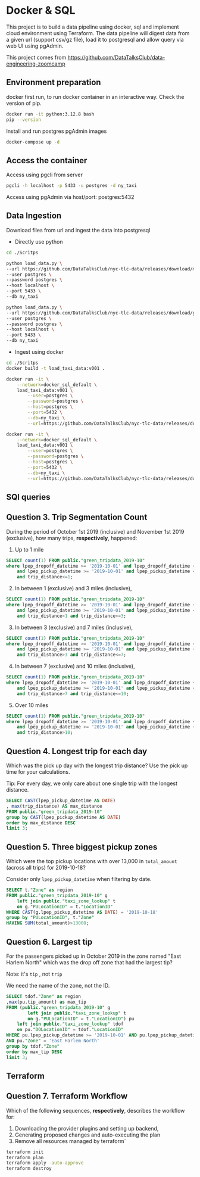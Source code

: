 # Docker & SQL

This project is to build a data pipeline using docker, sql and implement cloud environment using Terraform. The data pipeline will digest data from a given url (support csv/gz file), load it to postgresql and allow query via web UI using pgAdmin.

This project comes from https://github.com/DataTalksClub/data-engineering-zoomcamp

## Environment preparation
docker first run, to run docker container in an interactive way. Check the version of pip.
```bash
docker run -it python:3.12.8 bash
pip --version
```

Install and run postgres pgAdmin images
```bash
docker-compose up -d
```

## Access the container
Access using pgcli from server
```bash
pgcli -h localhost -p 5433 -u postgres -d ny_taxi
```
Access using pgAdmin via host/port: postgres:5432

## Data Ingestion
Download files from url and ingest the data into postgresql
- Directly use python
```bash
cd ./Scritps
```
```bash
python load_data.py \
--url https://github.com/DataTalksClub/nyc-tlc-data/releases/download/misc/taxi_zone_lookup.csv \
--user postgres \
--password postgres \
--host localhost \
--port 5433 \
--db ny_taxi
```
```bash
python load_data.py \
--url https://github.com/DataTalksClub/nyc-tlc-data/releases/download/green/green_tripdata_2019-10.csv.gz \
--user postgres \
--password postgres \
--host localhost \
--port 5433 \
--db ny_taxi
```

- Ingest using docker
```bash
cd ./Scritps
docker build -t load_taxi_data:v001 .
```
```bash
docker run -it \
    --network=docker_sql_default \
    load_taxi_data:v001 \
        --user=postgres \
        --password=postgres \
        --host=postgres \
        --port=5432 \
        --db=ny_taxi \
        --url=https://github.com/DataTalksClub/nyc-tlc-data/releases/download/misc/taxi_zone_lookup.csv
```
```bash
docker run -it \
    --network=docker_sql_default \
    load_taxi_data:v001 \
        --user=postgres \
        --password=postgres \
        --host=postgres \
        --port=5432 \
        --db=ny_taxi \
        --url=https://github.com/DataTalksClub/nyc-tlc-data/releases/download/green/green_tripdata_2019-10.csv.gz
```
## SQl queries
## Question 3. Trip Segmentation Count

During the period of October 1st 2019 (inclusive) and November 1st 2019 (exclusive), how many trips, **respectively**, happened:
1. Up to 1 mile
```sql
SELECT count(1) FROM public."green_tripdata_2019-10"
where lpep_dropoff_datetime >= '2019-10-01' and lpep_dropoff_datetime < '2019-11-01'
    and lpep_pickup_datetime >= '2019-10-01' and lpep_pickup_datetime < '2019-11-01'
    and trip_distance<=1;
```
2. In between 1 (exclusive) and 3 miles (inclusive),
```sql
SELECT count(1) FROM public."green_tripdata_2019-10"
where lpep_dropoff_datetime >= '2019-10-01' and lpep_dropoff_datetime < '2019-11-01'
    and lpep_pickup_datetime >= '2019-10-01' and lpep_pickup_datetime < '2019-11-01'
    and trip_distance>1 and trip_distance<=3;
```
3. In between 3 (exclusive) and 7 miles (inclusive),
```sql
SELECT count(1) FROM public."green_tripdata_2019-10"
where lpep_dropoff_datetime >= '2019-10-01' and lpep_dropoff_datetime < '2019-11-01'
    and lpep_pickup_datetime >= '2019-10-01' and lpep_pickup_datetime < '2019-11-01'
    and trip_distance>3 and trip_distance<=7;
```
4. In between 7 (exclusive) and 10 miles (inclusive),
```sql
SELECT count(1) FROM public."green_tripdata_2019-10"
where lpep_dropoff_datetime >= '2019-10-01' and lpep_dropoff_datetime < '2019-11-01'
    and lpep_pickup_datetime >= '2019-10-01' and lpep_pickup_datetime < '2019-11-01'
    and trip_distance>7 and trip_distance<=10;
```
5. Over 10 miles 
```sql
SELECT count(1) FROM public."green_tripdata_2019-10"
where lpep_dropoff_datetime >= '2019-10-01' and lpep_dropoff_datetime < '2019-11-01'
    and lpep_pickup_datetime >= '2019-10-01' and lpep_pickup_datetime < '2019-11-01'
    and trip_distance>10;
```

## Question 4. Longest trip for each day

Which was the pick up day with the longest trip distance?
Use the pick up time for your calculations.

Tip: For every day, we only care about one single trip with the longest distance. 

```sql
SELECT CAST(lpep_pickup_datetime AS DATE)
, max(trip_distance) AS max_distance 
FROM public."green_tripdata_2019-10"
group by CAST(lpep_pickup_datetime AS DATE)
order by max_distance DESC
limit 3;
```

## Question 5. Three biggest pickup zones

Which were the top pickup locations with over 13,000 in
`total_amount` (across all trips) for 2019-10-18?

Consider only `lpep_pickup_datetime` when filtering by date.
 
```sql
SELECT t."Zone" as region
FROM public."green_tripdata_2019-10" g
    left join public."taxi_zone_lookup" t
    on g."PULocationID" = t."LocationID"
WHERE CAST(g.lpep_pickup_datetime AS DATE) = '2019-10-18'
group by "PULocationID", t."Zone"
HAVING SUM(total_amount)>13000;
```

## Question 6. Largest tip

For the passengers picked up in October 2019 in the zone
named "East Harlem North" which was the drop off zone that had
the largest tip?

Note: it's `tip` , not `trip`

We need the name of the zone, not the ID.

```sql
SELECT tdof."Zone" as region
,max(pu.tip_amount) as max_tip
FROM (public."green_tripdata_2019-10" g
        left join public."taxi_zone_lookup" t
        on g."PULocationID" = t."LocationID") pu
    left join public."taxi_zone_lookup" tdof
    on pu."DOLocationID" = tdof."LocationID"
WHERE pu.lpep_pickup_datetime >= '2019-10-01' AND pu.lpep_pickup_datetime < '2019-11-01'
AND pu."Zone" = 'East Harlem North'
group by tdof."Zone"
order by max_tip DESC
limit 3;
```

## Terraform
## Question 7. Terraform Workflow

Which of the following sequences, **respectively**, describes the workflow for: 
1. Downloading the provider plugins and setting up backend,
2. Generating proposed changes and auto-executing the plan
3. Remove all resources managed by terraform`

```bash
terraform init
terraform plan
terraform apply -auto-approve
terraform destroy
```